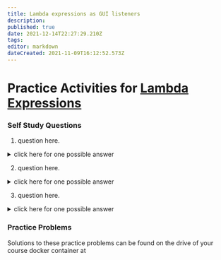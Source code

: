```yaml
---
title: Lambda expressions as GUI listeners
description: 
published: true
date: 2021-12-14T22:27:29.210Z
tags: 
editor: markdown
dateCreated: 2021-11-09T16:12:52.573Z
---
```


# Practice Activities for [Lambda Expressions](functionalProgramming/lambdaListeners)



### Self Study Questions
1. question here.
<details>
<summary>click here for one possible answer</summary>
  
`answer here`
`second line if needed`
</details>

2. question here.
<details>
<summary>click here for one possible answer</summary>
  
`answer here`
`second line if needed`
</details>

3. question here.
<details>
<summary>click here for one possible answer</summary>
  
`answer here`
`second line if needed`
</details>


### Practice Problems

Solutions to these practice problems can be found on the drive of your course docker container at 